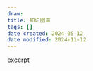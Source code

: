 ```yaml
---
draw:
title: 知识图谱
tags: []
date created: 2024-05-12
date modified: 2024-11-12
---
```


excerpt

<!-- more -->
